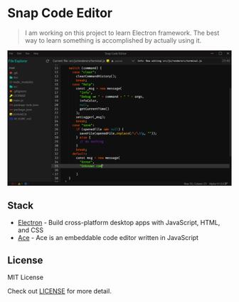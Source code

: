 # Snap Code Editor

> I am working on this project to learn Electron framework. The best way to learn something is accomplished by actually using it.

![Thumbnail](doc/thumb.PNG)

## Stack

- [Electron](https://www.electronjs.org/) - Build cross-platform desktop apps with JavaScript, HTML, and CSS
- [Ace](https://ace.c9.io/) - Ace is an embeddable code editor written in JavaScript

## License

MIT License

Check out [LICENSE](./LICENSE) for more detail.

